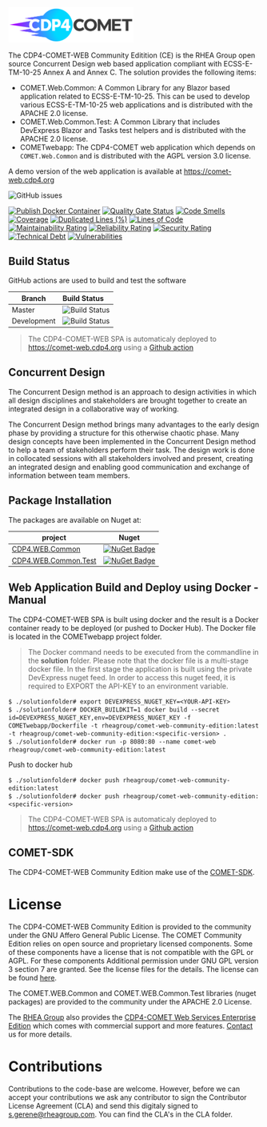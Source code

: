 <img src="https://github.com/RHEAGROUP/COMET-WEB-Community-Edition/raw/development/COMET-Community-Edition.png" width="250">

The CDP4-COMET-WEB Community Editition (CE) is the RHEA Group open source Concurrent Design web based application compliant with ECSS-E-TM-10-25 Annex A and Annex C. The solution provides the following items:
  - COMET.Web.Common: A Common Library for any Blazor based application related to ECSS-E-TM-10-25. This can be used to develop various ECSS-E-TM-10-25 web applications and is distributed with the APACHE 2.0 license.
  - COMET.Web.Common.Test: A Common Library that includes DevExpress Blazor and Tasks test helpers and is distributed with the APACHE 2.0 license.
  - COMETwebapp: The CDP4-COMET web application which depends on `COMET.Web.Common` and is distributed with the AGPL version 3.0 license.

A demo version of the web application is available at https://comet-web.cdp4.org

![GitHub issues](https://img.shields.io/github/issues/RHEAGROUP/COMET-WEB-Community-Edition.svg)

[![Publish Docker Container](https://github.com/RHEAGROUP/COMET-WEB-Community-Edition/actions/workflows/publish-docker-container.yml/badge.svg)](https://github.com/RHEAGROUP/COMET-WEB-Community-Edition/actions/workflows/publish-docker-container.yml)
[![Quality Gate Status](https://sonarcloud.io/api/project_badges/measure?project=RHEAGROUP_COMET-WEB-Community-Edition&metric=alert_status)](https://sonarcloud.io/summary/new_code?id=RHEAGROUP_COMET-WEB-Community-Edition)
[![Code Smells](https://sonarcloud.io/api/project_badges/measure?project=RHEAGROUP_COMET-WEB-Community-Edition&metric=code_smells)](https://sonarcloud.io/summary/new_code?id=RHEAGROUP_COMET-WEB-Community-Edition)
[![Coverage](https://sonarcloud.io/api/project_badges/measure?project=RHEAGROUP_COMET-WEB-Community-Edition&metric=coverage)](https://sonarcloud.io/summary/new_code?id=RHEAGROUP_COMET-WEB-Community-Edition)
[![Duplicated Lines (%)](https://sonarcloud.io/api/project_badges/measure?project=RHEAGROUP_COMET-WEB-Community-Edition&metric=duplicated_lines_density)](https://sonarcloud.io/summary/new_code?id=RHEAGROUP_COMET-WEB-Community-Edition)
[![Lines of Code](https://sonarcloud.io/api/project_badges/measure?project=RHEAGROUP_COMET-WEB-Community-Edition&metric=ncloc)](https://sonarcloud.io/summary/new_code?id=RHEAGROUP_COMET-WEB-Community-Edition)
[![Maintainability Rating](https://sonarcloud.io/api/project_badges/measure?project=RHEAGROUP_COMET-WEB-Community-Edition&metric=sqale_rating)](https://sonarcloud.io/summary/new_code?id=RHEAGROUP_COMET-WEB-Community-Edition)
[![Reliability Rating](https://sonarcloud.io/api/project_badges/measure?project=RHEAGROUP_COMET-WEB-Community-Edition&metric=reliability_rating)](https://sonarcloud.io/summary/new_code?id=RHEAGROUP_COMET-WEB-Community-Edition)
[![Security Rating](https://sonarcloud.io/api/project_badges/measure?project=RHEAGROUP_COMET-WEB-Community-Edition&metric=security_rating)](https://sonarcloud.io/summary/new_code?id=RHEAGROUP_COMET-WEB-Community-Edition)
[![Technical Debt](https://sonarcloud.io/api/project_badges/measure?project=RHEAGROUP_COMET-WEB-Community-Edition&metric=sqale_index)](https://sonarcloud.io/summary/new_code?id=RHEAGROUP_COMET-WEB-Community-Edition)
[![Vulnerabilities](https://sonarcloud.io/api/project_badges/measure?project=RHEAGROUP_COMET-WEB-Community-Edition&metric=vulnerabilities)](https://sonarcloud.io/summary/new_code?id=RHEAGROUP_COMET-WEB-Community-Edition)

## Build Status

GitHub actions are used to build and test the software

Branch | Build Status
------- | :------------
Master | ![Build Status](https://github.com/RHEAGROUP/COMET-WEB-Community-Edition/actions/workflows/CodeQuality.yml/badge.svg?branch=master)
Development | ![Build Status](https://github.com/RHEAGROUP/COMET-WEB-Community-Edition/actions/workflows/CodeQuality.yml/badge.svg?branch=development)

> The CDP4-COMET-WEB SPA is automaticaly deployed to https://comet-web.cdp4.org using a [Github action](https://github.com/RHEAGROUP/COMET-WEB-Community-Edition/actions/workflows/publish-docker-container.yml)

## Concurrent Design

The Concurrent Design method is an approach to design activities in which all design disciplines and stakeholders are brought together to create an integrated design in a collaborative way of working.

The Concurrent Design method brings many advantages to the early design phase by providing a structure for this otherwise chaotic phase. Many design concepts have been implemented in the Concurrent Design method to help a team of stakeholders perform their task. The design work is done in collocated sessions with all stakeholders involved and present, creating an integrated design and enabling good communication and exchange of information between team members.

## Package Installation

The packages are available on Nuget at:

project                                                                         | Nuget
------------------------------------------------------------------------------- | ------------
[CDP4.WEB.Common](https://www.nuget.org/packages/CDP4.WEB.Common)             | [![NuGet Badge](https://buildstats.info/nuget/CDP4.WEB.Common)](https://buildstats.info/nuget/CDP4.WEB.Common)
[CDP4.WEB.Common.Test](https://www.nuget.org/packages/CDP4.WEB.Common.Test)   | [![NuGet Badge](https://buildstats.info/nuget/CDP4.WEB.Common.Test)](https://buildstats.info/nuget/CDP4.WEB.Common.Test)

## Web Application Build and Deploy using Docker - Manual

The CDP4-COMET-WEB SPA is built using docker and the result is a Docker container ready to be deployed (or pushed to Docker Hub). The Docker file is located in the COMETwebapp project folder.

> The Docker command needs to be executed from the commandline in the **solution** folder. Please note that the docker file is a multi-stage docker file. In the first stage the application is built using the private DevExpress nuget feed. In order to access this nuget feed, it is required to EXPORT the API-KEY to an environment variable.

```
$ ./solutionfolder# export DEVEXPRESS_NUGET_KEY=<YOUR-API-KEY>
$ ./solutionfolder# DOCKER_BUILDKIT=1 docker build --secret id=DEVEXPRESS_NUGET_KEY,env=DEVEXPRESS_NUGET_KEY -f COMETwebapp/Dockerfile -t rheagroup/comet-web-community-edition:latest -t rheagroup/comet-web-community-edition:<specific-version> .
$ ./solutionfolder# docker run -p 8080:80 --name comet-web rheagroup/comet-web-community-edition:latest
```

Push to docker hub

```
$ ./solutionfolder# docker push rheagroup/comet-web-community-edition:latest
$ ./solutionfolder# docker push rheagroup/comet-web-community-edition:<specific-version>
```

> The CDP4-COMET-WEB SPA is automaticaly deployed to https://comet-web.cdp4.org using a [Github action](https://github.com/RHEAGROUP/COMET-WEB-Community-Edition/actions/workflows/publish-docker-container.yml)

## COMET-SDK

The CDP4-COMET-WEB Community Edition make use of the [COMET-SDK](https://github.com/RHEAGROUP/COMET-SDK-Community-Edition).

# License

The CDP4-COMET-WEB Community Edition is provided to the community under the GNU Affero General Public License. The COMET Community Edition relies on open source and proprietary licensed components. Some of these components have a license that is not compatible with the GPL or AGPL. For these components Additional permission under GNU GPL version 3 section 7 are granted. See the license files for the details. The license can be found [here](LICENSE).

The COMET.WEB.Common and COMET.WEB.Common.Test libraries (nuget packages) are provided to the community under the APACHE 2.0 License.

The [RHEA Group](https://www.rheagroup.com) also provides the [CDP4-COMET Web Services Enterprise Edition](https://github.com/RHEAGROUP/CDP4-WebServices-Community-Edition/wiki/CDP4-Web-Services-Enterprise-Edition) which comes with commercial support and more features. [Contact](https://www.rheagroup.com/contact) us for more details.

# Contributions

Contributions to the code-base are welcome. However, before we can accept your contributions we ask any contributor to sign the Contributor License Agreement (CLA) and send this digitaly signed to s.gerene@rheagroup.com. You can find the CLA's in the CLA folder.